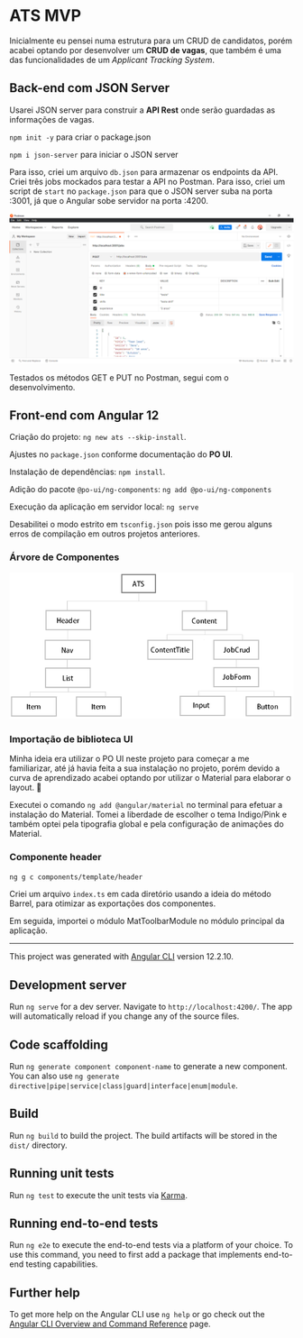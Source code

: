 # ATS MVP

Inicialmente eu pensei numa estrutura para um CRUD de candidatos, porém acabei optando por desenvolver um **CRUD de vagas**, que também é uma das funcionalidades de um *Applicant Tracking System*.

## Back-end com JSON Server

Usarei JSON server para construir a **API Rest** onde serão guardadas as informações de vagas. 

`npm init -y` para criar o package.json

`npm i json-server` para iniciar o JSON server

Para isso, criei um arquivo `db.json` para armazenar os endpoints da API. Criei três jobs mockados para testar a API no Postman. Para isso, criei um script de `start` no `package.json` para que o JSON server suba na porta :3001, já que o Angular sobe servidor na porta :4200.

![Tela do Postman](tela-postman.png)

Testados os métodos GET e PUT no Postman, segui com o desenvolvimento. 

## Front-end com Angular 12

Criação do projeto: `ng new ats --skip-install`.

Ajustes no `package.json` conforme documentação do **PO UI**.

Instalação de dependências: `npm install`.

Adição do pacote `@po-ui/ng-components`: `ng add @po-ui/ng-components`

Execução da aplicação em servidor local: `ng serve`

Desabilitei o modo estrito em `tsconfig.json` pois isso me gerou alguns erros de compilação em outros projetos anteriores.

### Árvore de Componentes

![Árvore de componentes](arvore-componentes.png)

### Importação de biblioteca UI

Minha ideia era utilizar o PO UI neste projeto para começar a me familiarizar, até já havia feita a sua instalação no projeto, porém devido a curva de aprendizado acabei optando por utilizar o Material para elaborar o layout. 🙁

Executei o comando `ng add @angular/material` no terminal para efetuar a instalação do Material. Tomei a liberdade de escolher o tema Indigo/Pink e também optei pela tipografia global e pela configuração de animações do Material.

### Componente header

`ng g c components/template/header`

Criei um arquivo `index.ts` em cada diretório usando a ideia do método Barrel, para otimizar as exportações dos componentes.

Em seguida, importei o módulo MatToolbarModule no módulo principal da aplicação.

















------



This project was generated with [Angular CLI](https://github.com/angular/angular-cli) version 12.2.10.

## Development server

Run `ng serve` for a dev server. Navigate to `http://localhost:4200/`. The app will automatically reload if you change any of the source files.

## Code scaffolding

Run `ng generate component component-name` to generate a new component. You can also use `ng generate directive|pipe|service|class|guard|interface|enum|module`.

## Build

Run `ng build` to build the project. The build artifacts will be stored in the `dist/` directory.

## Running unit tests

Run `ng test` to execute the unit tests via [Karma](https://karma-runner.github.io).

## Running end-to-end tests

Run `ng e2e` to execute the end-to-end tests via a platform of your choice. To use this command, you need to first add a package that implements end-to-end testing capabilities.

## Further help

To get more help on the Angular CLI use `ng help` or go check out the [Angular CLI Overview and Command Reference](https://angular.io/cli) page.
